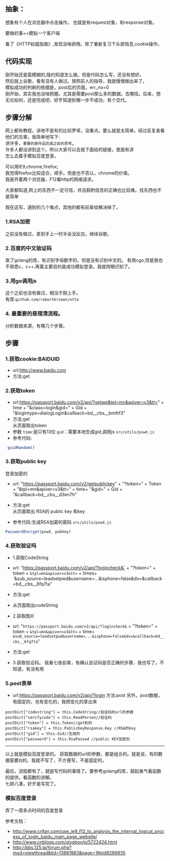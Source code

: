## 抽象：
想象有个人在浏览器中点击操作。
也就是有request对象，和response对象。</br>

要做的事==模拟一个客户端

看了《HTTP权威指南》,发现没啥卵用。除了重新复习下头部信息,cookie操作。

## 代码实现
刚开始还是蛮模糊的,隐约知道怎么做。但是代码怎么写，还没有想好。</br>
然后就上谷歌，看有没有人做过。按照前人的指导，我就慢慢做出来了。</br>
模拟成功的判断的依据是，post后的页面，err_no=0</br>
刚开始，其实我也没啥把握。尤其是需要post那么多的数据。去哪找。后来，想无论如何，还是完成吧，好歹知道到哪一步不成功，有个交代。</br>

## 步骤分解
网上都有教程，讲地不是有的比较罗嗦，没重点。要么就是太简单。经过反复查看他们的文章。我简单地写下:</br>
讲许多，`重要的是作品完成之前的思考`。</br>
许多人都没讲到这个。所以大家可以去我下面给的链接，里面有讲</br>
怎么去着手模拟百度登录。</br>

可以用IE9,chrome,firefox;</br>
我觉得firefox比较适合，顺手。但是也不否认，chrome的价值。</br>
我是开着两个浏览器，F12看http的网络请求。</br>

大家都知道,网上的东西不一定可信，并且斟酌信息的正确也比较难。找东西也不是简单

我在这写，遇到的几个难点，其他的都有前辈给解决掉了。

### 1.RSA加密
之前没有做过，拿到手上一时半会没反应。继续谷歌。

### 2.百度的中文验证码
查了golang的库，有识别字母数字的，但是没有识别中文的。 有用cgo,但是我也不熟悉c，c++.再着主要目的是成功模拟登录。我就肉眼识别了。

### 3.用go调用js
这个之前也没有做过，相当于刚上手。</br>
有库:`github.com/robertkrimen/otto`

### 4. 最重要的是理清流程。
分析数据来源，有哪几个步骤。

## 步骤

### 1.获取cookie:BAIDUID
- url:http://www.baidu.com
- 方法:get

### 2.获取token
- url:https://passport.baidu.com/v2/api/?getapi&tpl=mn&apiver=v3&tt=" + time + "&class=login&gid=" + Gid + "&logintype=dialogLogin&callback=bd__cbs__bmlhf3"
- 方法:get </br>
从页面取出token</br>
- 参数
`time`:是只有13位
`gid`：需要本地生成gid,调用js `src/utils/pswd.js`</br>
- 参考代码:
```js
 guidRandom()
 ```
### 3.获取public key
登录加密的
- url:  "https://passport.baidu.com/v2/getpublickey" + "?token=" + Token + "&tpl=mn&apiver=v3&tt=" + time+ "&gid=" + Gid + "&callback=bd__cbs__d3en7h"
- 方法:get </br>
从页面取出 RSA的 public key 和key</br> 

- 参考代码:生成RSA加密的密码
`src/utils/pswd.js`
```js
PasswordEncrypt(pswd, pubkey)
 ```
### 4.获取验证吗
- 1.获取CodeString
- url:  "https://passport.baidu.com/v2/api/?logincheck&` + "?token=" + token + `&tpl=mn&apiver=v3&tt=` + times+ `&sub_source=leadsetpwd&username=...&isphone=false&dv=&callback=bd__cbs__6fq7ta"
- 方法:get </br>
- 从页面取出codeString
- 2.获取图片
- url:  "`https://passport.baidu.com/v2/api/?logincheck&` + "?token=" + token + `&tpl=mn&apiver=v3&tt=` + time+ `&sub_source=leadsetpwd&username=...&isphone=false&dv=&callback=bd__cbs__6fq7ta`"
- 方法:get </br>

- 3.获取验证码。
我看七夜前辈，有确认验证码是否正确的步骤，我也写了。不知道，有没有用

### 5.post表单
- url:https://passport.baidu.com/v2/api/?login
方法:post
另外，post数据，有固定的，也有变化的，我把变化的拿出来
```golang
postDict["codestring"] = this.CodeString//验证码的url的参数
postDict["verifycode"] = this.ReadPerson//验证码
postDict["token"] = this.Token//get到的
postDict["rsakey"] = this.PublicKeyResponse.Key //RSA的key
postDict["gid"] = this.Gid//生成的
postDict["password"] = this.RsaPasswd //public KEY加密的
```

-------
以上就是模拟百度登录的。
获取数据的url的参数，都是组合的。就是说，有的数据是要`找`的。我就不写了，不方便写，不是固定的。

最后，流程都有了，就是写代码的事情了。要参考golang的库，鼓起勇气看函数的提供，看函数的讲解。</br>
七拼八凑，好歹是写完了。

### 模拟百度登录
弄了一周多点时间的百度登录

参考文档：
- http://www.crifan.com/use_ie9_f12_to_analysis_the_internal_logical_process_of_login_baidu_main_page_website/
- http://www.cnblogs.com/qiyeboy/p/5722424.html 
- http://bbs.125.la/forum.php?mod=viewthread&tid=13881883&page=1#pid9286935   
